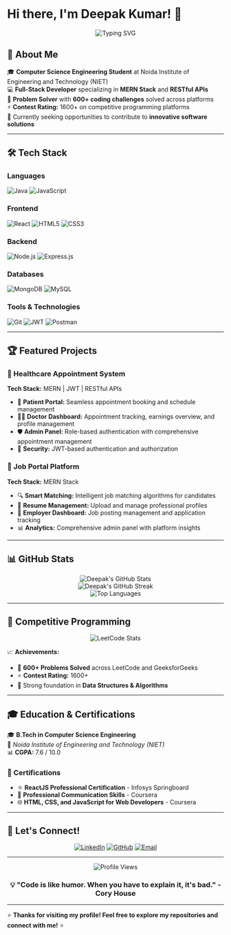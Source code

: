 # Hi there, I'm Deepak Kumar! 👋

<div align="center">
  <img src="https://readme-typing-svg.herokuapp.com?font=Fira+Code&size=22&duration=3000&pause=1000&color=36BCF7&center=true&vCenter=true&width=600&lines=Full-Stack+Developer;Problem+Solver;MERN+Stack+Enthusiast;600%2B+Problems+Solved" alt="Typing SVG" />
</div>

## 🚀 About Me

🎓 **Computer Science Engineering Student** at Noida Institute of Engineering and Technology (NIET)  
💻 **Full-Stack Developer** specializing in **MERN Stack** and **RESTful APIs**  
🧠 **Problem Solver** with **600+ coding challenges** solved across platforms  
⚡ **Contest Rating:** 1600+ on competitive programming platforms  
🌱 Currently seeking opportunities to contribute to **innovative software solutions**

---

## 🛠️ Tech Stack

### Languages
![Java](https://img.shields.io/badge/Java-ED8B00?style=for-the-badge&logo=java&logoColor=white)
![JavaScript](https://img.shields.io/badge/JavaScript-F7DF1E?style=for-the-badge&logo=javascript&logoColor=black)

### Frontend
![React](https://img.shields.io/badge/React-20232A?style=for-the-badge&logo=react&logoColor=61DAFB)
![HTML5](https://img.shields.io/badge/HTML5-E34F26?style=for-the-badge&logo=html5&logoColor=white)
![CSS3](https://img.shields.io/badge/CSS3-1572B6?style=for-the-badge&logo=css3&logoColor=white)

### Backend
![Node.js](https://img.shields.io/badge/Node.js-43853D?style=for-the-badge&logo=node.js&logoColor=white)
![Express.js](https://img.shields.io/badge/Express.js-404D59?style=for-the-badge)

### Databases
![MongoDB](https://img.shields.io/badge/MongoDB-4EA94B?style=for-the-badge&logo=mongodb&logoColor=white)
![MySQL](https://img.shields.io/badge/MySQL-00000F?style=for-the-badge&logo=mysql&logoColor=white)

### Tools & Technologies
![Git](https://img.shields.io/badge/Git-F05032?style=for-the-badge&logo=git&logoColor=white)
![JWT](https://img.shields.io/badge/JWT-black?style=for-the-badge&logo=JSON%20web%20tokens)
![Postman](https://img.shields.io/badge/Postman-FF6C37?style=for-the-badge&logo=postman&logoColor=white)

---

## 🏆 Featured Projects

### 🏥 Healthcare Appointment System
**Tech Stack:** MERN | JWT | RESTful APIs

- 📅 **Patient Portal:** Seamless appointment booking and schedule management
- 👨‍⚕️ **Doctor Dashboard:** Appointment tracking, earnings overview, and profile management
- 🛡️ **Admin Panel:** Role-based authentication with comprehensive appointment management
- 🔐 **Security:** JWT-based authentication and authorization

### 💼 Job Portal Platform
**Tech Stack:** MERN Stack

- 🔍 **Smart Matching:** Intelligent job matching algorithms for candidates
- 📄 **Resume Management:** Upload and manage professional profiles
- 👔 **Employer Dashboard:** Job posting management and application tracking
- 📊 **Analytics:** Comprehensive admin panel with platform insights

---

## 📊 GitHub Stats

<div align="center">
  <img src="https://github-readme-stats.vercel.app/api?username=deepakkumar8400&show_icons=true&theme=radical&hide_border=true&count_private=true" alt="Deepak's GitHub Stats" />
</div>

<div align="center">
  <img src="https://github-readme-streak-stats.herokuapp.com/?user=deepakkumar8400&theme=radical&hide_border=true" alt="Deepak's GitHub Streak" />
</div>

<div align="center">
  <img src="https://github-readme-stats.vercel.app/api/top-langs/?username=deepakkumar8400&layout=compact&theme=radical&hide_border=true" alt="Top Languages" />
</div>

---

## 🎯 Competitive Programming

<div align="center">
  
![LeetCode Stats](https://leetcard.jacoblin.cool/deepakkumar8400?theme=dark&font=Fira%20Code&ext=contest)

</div>

📈 **Achievements:**
- 🏅 **600+ Problems Solved** across LeetCode and GeeksforGeeks
- ⭐ **Contest Rating:** 1600+
- 🧩 Strong foundation in **Data Structures & Algorithms**

---

## 🎓 Education & Certifications

🎓 **B.Tech in Computer Science Engineering**  
📍 *Noida Institute of Engineering and Technology (NIET)*  
📊 **CGPA:** 7.6 / 10.0

### 📜 Certifications
- ⚛️ **ReactJS Professional Certification** - Infosys Springboard
- 💬 **Professional Communication Skills** - Coursera
- 🌐 **HTML, CSS, and JavaScript for Web Developers** - Coursera

---

## 🤝 Let's Connect!

<div align="center">
  
[![LinkedIn](https://img.shields.io/badge/LinkedIn-0077B5?style=for-the-badge&logo=linkedin&logoColor=white)](https://www.linkedin.com/in/deepak-kumar213243270)
[![GitHub](https://img.shields.io/badge/GitHub-100000?style=for-the-badge&logo=github&logoColor=white)](https://github.com/deepakkumar8400)
[![Email](https://img.shields.io/badge/Gmail-D14836?style=for-the-badge&logo=gmail&logoColor=white)](mailto:dk8400663713@gmail.com)

</div>

---

<div align="center">
  <img src="https://komarev.com/ghpvc/?username=deepakkumar8400&color=brightgreen&style=for-the-badge" alt="Profile Views" />
</div>

<div align="center">
  
### 💡 "Code is like humor. When you have to explain it, it's bad." - Cory House

</div>

---

⭐ **Thanks for visiting my profile! Feel free to explore my repositories and connect with me!** ⭐

